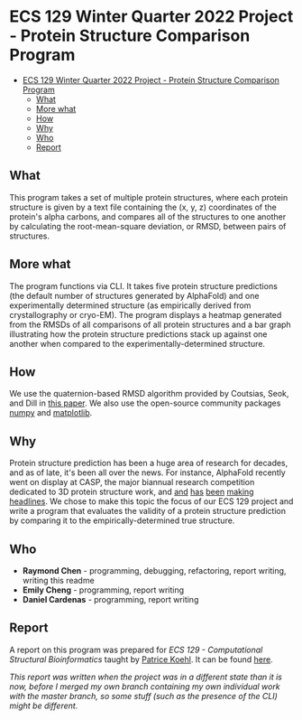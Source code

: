 # ECS 129 Winter Quarter 2022 Project - Protein Structure Comparison Program

- [ECS 129 Winter Quarter 2022 Project - Protein Structure Comparison Program](#ecs-129-winter-quarter-2022-project---protein-structure-comparison-program)
  - [What](#what)
  - [More what](#more-what)
  - [How](#how)
  - [Why](#why)
  - [Who](#who)
  - [Report](#report)


## What 
This program takes a set of multiple protein structures, where each protein structure is given by a text file containing the (x, y, z) coordinates of the protein's alpha carbons, and compares all of the structures to one another by calculating the root-mean-square deviation, or RMSD, between pairs of structures.

## More what
The program functions via CLI. It takes five protein structure predictions (the default number of structures generated by AlphaFold) and one experimentally determined structure (as empirically derived from crystallography or cryo-EM). The program displays a heatmap generated from the RMSDs of all comparisons of all protein structures and a bar graph illustrating how the protein structure predictions stack up against one another when compared to the experimentally-determined structure. 

## How
We use the quaternion-based RMSD algorithm provided by Coutsias, Seok, and Dill in [this paper](https://www.cs.ucdavis.edu/~koehl/Teaching/ECS129/Projects/Coutsias_2004.pdf). We also use the open-source community packages [numpy](https://numpy.org/) and [matplotlib](https://matplotlib.org/). 

## Why
Protein structure prediction has been a huge area of research for decades, and as of late, it's been all over the news. For instance, AlphaFold recently went on display at CASP, the major biannual research competition dedicated to 3D protein structure work, and [and](https://www.science.org/content/article/google-s-deepmind-aces-protein-folding) [has](https://www.theguardian.com/science/2018/dec/02/google-deepminds-ai-program-alphafold-predicts-3d-shapes-of-proteins) [been](https://www.nytimes.com/2019/02/05/technology/artificial-intelligence-drug-research-deepmind.html) [making](https://www.forbes.com/sites/samshead/2018/12/03/deepmind-starts-to-show-how-ai-can-be-used-to-solve-scientific-problems/?sh=46c3570be1e2) [headlines](https://www.youtube.com/watch?v=gVzPMZqOTo4). We chose to make this topic the focus of our ECS 129 project and write a program that evaluates the validity of a protein structure prediction by comparing it to the empirically-determined true structure.

## Who
- **Raymond Chen** - programming, debugging, refactoring, report writing, writing this readme
- **Emily Cheng** - programming, report writing
- **Daniel Cardenas** - programming, report writing

## Report
A report on this program was prepared for *ECS 129 - Computational Structural Bioinformatics* taught by [Patrice Koehl](https://www.cs.ucdavis.edu/~koehl/index.html). It can be found [here](https://drive.google.com/file/d/1XDiJW5NY0E51er4A13-ZF6D0C4YYL105/view?usp=sharing). 

*This report was written when the project was in a different state than it is now, before I merged my own branch containing my own individual work with the master branch, so some stuff (such as the presence of the CLI) might be different.*
